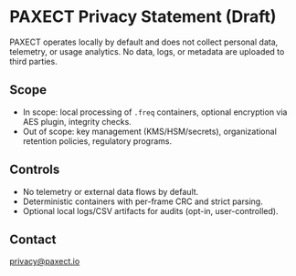 # PAXECT Privacy Statement (Draft)

PAXECT operates locally by default and does not collect personal data, telemetry, or usage analytics.
No data, logs, or metadata are uploaded to third parties.

## Scope
- In scope: local processing of `.freq` containers, optional encryption via AES plugin, integrity checks.
- Out of scope: key management (KMS/HSM/secrets), organizational retention policies, regulatory programs.

## Controls
- No telemetry or external data flows by default.
- Deterministic containers with per-frame CRC and strict parsing.
- Optional local logs/CSV artifacts for audits (opt-in, user-controlled).

## Contact
privacy@paxect.io
